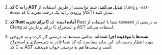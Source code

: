 1. **کد C را به AST تبدیل می‌کنید**: شما توانستید از طریق استفاده از `clang` و `-ast-dump`، کد C ورودی را به یک درخت تجزیه (AST) تبدیل کنید.
   
2. **کد Rust برای تجزیه C آماده است**: کد Rust شما با استفاده از `Command` به درستی از Clang برای پردازش کد C و استخراج AST استفاده می‌کند.

3. **تست‌ها با موفقیت اجرا شده‌اند**: تمامی تست‌ها به درستی کار کرده و به خروجی مورد انتظار رسیده‌اند. این بدان معناست که کد شما قادر به شبیه‌سازی و استخراج کد C به AST است و تست‌ها هم به درستی جواب می‌دهند.
